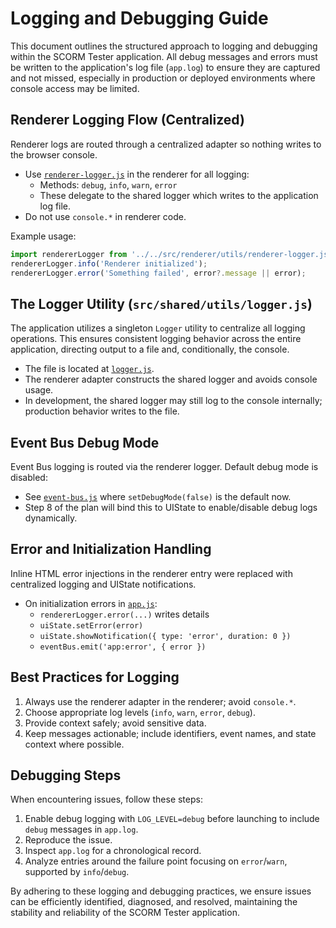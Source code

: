 # Logging and Debugging Guide

This document outlines the structured approach to logging and debugging within the SCORM Tester application. All debug messages and errors must be written to the application's log file (`app.log`) to ensure they are captured and not missed, especially in production or deployed environments where console access may be limited.

## Renderer Logging Flow (Centralized)

Renderer logs are routed through a centralized adapter so nothing writes to the browser console.

- Use [`renderer-logger.js`](../../src/renderer/utils/renderer-logger.js) in the renderer for all logging:
  - Methods: `debug`, `info`, `warn`, `error`
  - These delegate to the shared logger which writes to the application log file.
- Do not use `console.*` in renderer code.

Example usage:
```js
import rendererLogger from '../../src/renderer/utils/renderer-logger.js';
rendererLogger.info('Renderer initialized');
rendererLogger.error('Something failed', error?.message || error);
```

## The Logger Utility (`src/shared/utils/logger.js`)

The application utilizes a singleton `Logger` utility to centralize all logging operations. This ensures consistent logging behavior across the entire application, directing output to a file and, conditionally, the console.

- The file is located at [`logger.js`](../../src/shared/utils/logger.js).
- The renderer adapter constructs the shared logger and avoids console usage.
- In development, the shared logger may still log to the console internally; production behavior writes to the file.

## Event Bus Debug Mode

Event Bus logging is routed via the renderer logger. Default debug mode is disabled:

- See [`event-bus.js`](../../src/renderer/services/event-bus.js) where `setDebugMode(false)` is the default now.
- Step 8 of the plan will bind this to UIState to enable/disable debug logs dynamically.

## Error and Initialization Handling

Inline HTML error injections in the renderer entry were replaced with centralized logging and UIState notifications.

- On initialization errors in [`app.js`](../../src/renderer/app.js):
  - `rendererLogger.error(...)` writes details
  - `uiState.setError(error)`
  - `uiState.showNotification({ type: 'error', duration: 0 })`
  - `eventBus.emit('app:error', { error })`

## Best Practices for Logging

1.  Always use the renderer adapter in the renderer; avoid `console.*`.
2.  Choose appropriate log levels (`info`, `warn`, `error`, `debug`).
3.  Provide context safely; avoid sensitive data.
4.  Keep messages actionable; include identifiers, event names, and state context where possible.

## Debugging Steps

When encountering issues, follow these steps:

1.  Enable debug logging with `LOG_LEVEL=debug` before launching to include `debug` messages in `app.log`.
2.  Reproduce the issue.
3.  Inspect `app.log` for a chronological record.
4.  Analyze entries around the failure point focusing on `error`/`warn`, supported by `info`/`debug`.

By adhering to these logging and debugging practices, we ensure issues can be efficiently identified, diagnosed, and resolved, maintaining the stability and reliability of the SCORM Tester application.